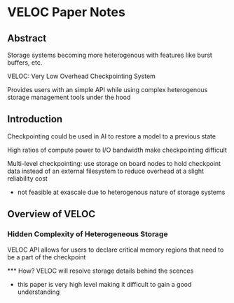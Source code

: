 # VELOC Paper Notes

## Abstract

Storage systems becoming more heterogenous with features like burst buffers, etc. 

VELOC: Very Low Overhead Checkpointing System 

Provides users with an simple API while using complex heterogenous storage management tools under the hood 

## Introduction

Checkpointing could be used in AI to restore a model to a previous state 

High ratios of compute power to I/O bandwidth make checkpointing difficult 

Multi-level checkpointing: use storage on board nodes to hold checkpoint data instead of an external filesystem to reduce overhead at a slight reliability cost 
- not feasible at exascale due to heterogenous nature of storage systems 

## Overview of VELOC

### Hidden Complexity of Heterogeneous Storage 

VELOC API allows for users to declare critical memory regions that need to be a part of the checkpoint 

*** How? VELOC will resolve storage details behind the scences 
- this paper is very high level making it difficult to gain a good understanding 





